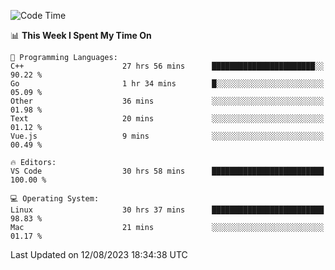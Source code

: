 
<!--START_SECTION:waka-->
![Code Time](http://img.shields.io/badge/Code%20Time-980%20hrs%203%20mins-blue)

📊 **This Week I Spent My Time On** 

```text
💬 Programming Languages: 
C++                      27 hrs 56 mins      ███████████████████████░░   90.22 % 
Go                       1 hr 34 mins        █░░░░░░░░░░░░░░░░░░░░░░░░   05.09 % 
Other                    36 mins             ░░░░░░░░░░░░░░░░░░░░░░░░░   01.98 % 
Text                     20 mins             ░░░░░░░░░░░░░░░░░░░░░░░░░   01.12 % 
Vue.js                   9 mins              ░░░░░░░░░░░░░░░░░░░░░░░░░   00.49 % 

🔥 Editors: 
VS Code                  30 hrs 58 mins      █████████████████████████   100.00 % 

💻 Operating System: 
Linux                    30 hrs 37 mins      █████████████████████████   98.83 % 
Mac                      21 mins             ░░░░░░░░░░░░░░░░░░░░░░░░░   01.17 % 
```


 Last Updated on 12/08/2023 18:34:38 UTC
<!--END_SECTION:waka-->

